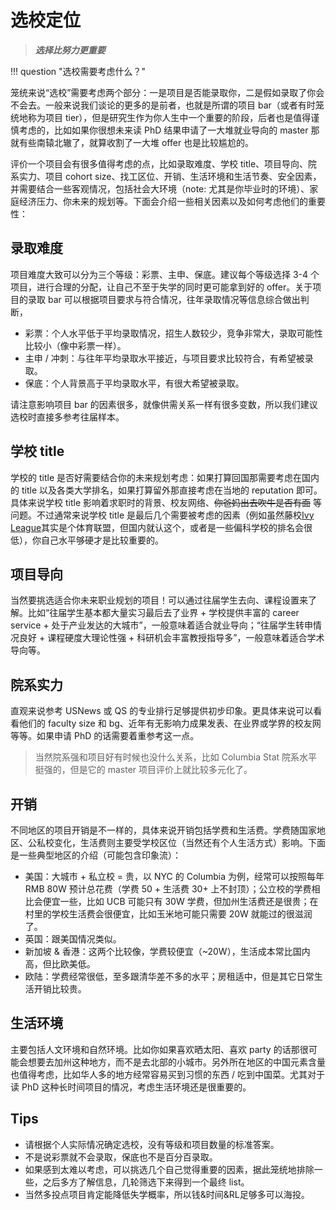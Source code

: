 # 选校定位

> ***选择比努力更重要***

!!! question "选校需要考虑什么？"

笼统来说“选校”需要考虑两个部分：一是项目是否能录取你，二是假如录取了你会不会去。一般来说我们谈论的更多的是前者，也就是所谓的项目 bar（或者有时笼统地称为项目 tier），但是研究生作为你人生中一个重要的阶段，后者也是值得谨慎考虑的，比如如果你很想未来读 PhD 结果申请了一大堆就业导向的 master 那就有些南辕北辙了，就算收割了一大堆 offer 也是比较尴尬的。

评价一个项目会有很多值得考虑的点，比如录取难度、学校 title、项目导向、院系实力、项目 cohort size、找工区位、开销、生活环境和生活节奏、安全因素，并需要结合一些客观情况，包括社会大环境（note: 尤其是你毕业时的环境）、家庭经济压力、你未来的规划等。下面会介绍一些相关因素以及如何考虑他们的重要性：

## 录取难度

项目难度大致可以分为三个等级：彩票、主申、保底。建议每个等级选择 3-4 个项目，进行合理的分配，让自己不至于失学的同时更可能拿到好的 offer。关于项目的录取 bar 可以根据项目要求与符合情况，往年录取情况等信息综合做出判断，

- 彩票：个人水平低于平均录取情况，招生人数较少，竞争非常大，录取可能性比较小（像中彩票一样）。
- 主申 / 冲刺：与往年平均录取水平接近，与项目要求比较符合，有希望被录取。
- 保底：个人背景高于平均录取水平，有很大希望被录取。

请注意影响项目 bar 的因素很多，就像供需关系一样有很多变数，所以我们建议选校时直接多参考往届样本。

## 学校 title

学校的 title 是否好需要结合你的未来规划考虑：如果打算回国那需要考虑在国内的 title 以及各类大学排名，如果打算留外那直接考虑在当地的 reputation 即可。具体来说学校 title 影响着求职时的背景、校友网络、~~你爸妈出去吹牛是否有面~~ 等问题。不过通常来说学校 title 是最后几个需要被考虑的因素（例如虽然藤校[Ivy League](https://en.wikipedia.org/wiki/Ivy_League)其实是个体育联盟，但国内就认这个，或者是一些偏科学校的排名会很低），你自己水平够硬才是比较重要的。

## 项目导向

当然要挑选适合你未来职业规划的项目！可以通过往届学生去向、课程设置来了解。比如“往届学生基本都大量实习最后去了业界 + 学校提供丰富的 career service + 处于产业发达的大城市”，一般意味着适合就业导向；“往届学生转申情况良好 + 课程硬度大理论性强 + 科研机会丰富教授指导多”，一般意味着适合学术导向等。

## 院系实力

直观来说参考 USNews 或 QS 的专业排行足够提供初步印象。更具体来说可以看看他们的 faculty size 和 bg、近年有无影响力成果发表、在业界或学界的校友网等等。如果申请 PhD 的话需要着重参考这一点。

> 当然院系强和项目好有时候也没什么关系，比如 Columbia Stat 院系水平挺强的，但是它的 master 项目评价上就比较多元化了。

## 开销

不同地区的项目开销是不一样的，具体来说开销包括学费和生活费。学费随国家地区、公私校变化，生活费则主要受学校区位（当然还有个人生活方式）影响。下面是一些典型地区的介绍（可能包含印象流）：

-   美国：大城市 + 私立校 = 贵，以 NYC 的 Columbia 为例，经常可以按照每年 RMB 80W 预计总花费（学费 50 + 生活费 30+ 上不封顶）；公立校的学费相比会便宜一些，比如 UCB 可能只有 30W 学费，但加州生活费还是很贵；在村里的学校生活费会很便宜，比如玉米地可能只需要 20W 就能过的很滋润了。
-   英国：跟美国情况类似。
-   新加坡 & 香港：这两个比较像，学费较便宜（~20W），生活成本常比国内高，但比欧美低。
-   欧陆：学费经常很低，至多跟清华差不多的水平；房租适中，但是其它日常生活开销比较贵。

## 生活环境

主要包括人文环境和自然环境。比如你如果喜欢晒太阳、喜欢 party 的话那很可能会想要去加州这种地方，而不是去北部的小城市。另外所在地区的中国元素含量也值得考虑，比如华人多的地方经常容易买到习惯的东西 / 吃到中国菜。尤其对于读 PhD 这种长时间项目的情况，考虑生活环境还是很重要的。

## Tips

-   请根据个人实际情况确定选校，没有等级和项目数量的标准答案。
-   不是说彩票就不会录取，保底也不是百分百录取。
-   如果感到太难以考虑，可以挑选几个自己觉得重要的因素，据此笼统地排除一些，之后多方了解信息，几轮筛选下来得到一个最终 list。
-   当然多投点项目肯定能降低失学概率，所以钱&时间&RL足够多可以海投。
